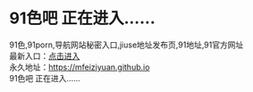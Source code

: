 # 91色吧 正在进入......
91色,91porn,导航网站秘密入口,jiuse地址发布页,91地址,91官方网址<br>
最新入口：[点击进入](https://91se.life)<br>
永久地址：https://mfeiziyuan.github.io<br>
 91色吧 正在进入......
